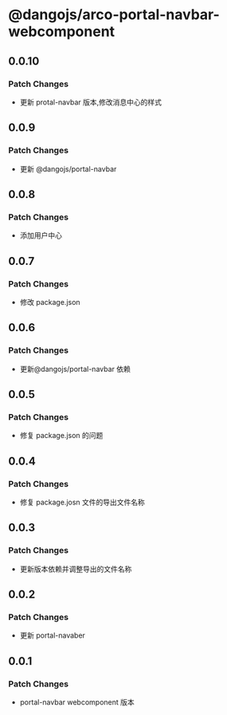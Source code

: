 # @dangojs/arco-portal-navbar-webcomponent

## 0.0.10

### Patch Changes

- 更新 protal-navbar 版本,修改消息中心的样式

## 0.0.9

### Patch Changes

- 更新 @dangojs/portal-navbar

## 0.0.8

### Patch Changes

- 添加用户中心

## 0.0.7

### Patch Changes

- 修改 package.json

## 0.0.6

### Patch Changes

- 更新@dangojs/portal-navbar 依赖

## 0.0.5

### Patch Changes

- 修复 package.json 的问题

## 0.0.4

### Patch Changes

- 修复 package.josn 文件的导出文件名称

## 0.0.3

### Patch Changes

- 更新版本依赖并调整导出的文件名称

## 0.0.2

### Patch Changes

- 更新 portal-navaber

## 0.0.1

### Patch Changes

- portal-navbar webcomponent 版本
